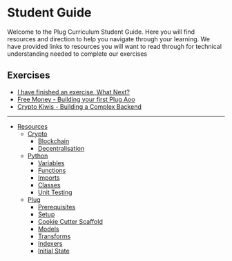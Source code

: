 # Student Guide

Welcome to the Plug Curriculum Student Guide.
Here you will find resources and direction to help you navigate through your learning.
We have provided links to resources you will want to read through for technical understanding needed to complete our exercises

## Exercises

* [I have finished an exercise, What Next?](./what-next.md)
* [Free Money - Building your first Plug Aoo](./free-money.md)
* [Crypto Kiwis - Building a Complex Backend](./crypto-kiwis.md)

---

* [Resources](segments/README.md)
  * [Crypto](segments/crypto/README.md)
    * [Blockchain](segments/crypto/blockchain.md)
    * [Decentralisation](segments/crypto/decentralisation.md)
  * [Python](segments/python/README.md)
    * [Variables](segments/python/variables.md)
    * [Functions](segments/python/functions.md)
    * [Imports](segments/python/imports.md)
    * [Classes](segments/python/classes.md)
    * [Unit Testing](segments/python/unit_testing.md)
  * [Plug](segments/plug/README.md)
    * [Prerequisites](segments/plug/prerequisites.md)
    * [Setup](segments/plug/setup.md)
    * [Cookie Cutter Scaffold](segments/plug/cookie-cutter.md)
    * [Models](segments/plug/models.md)
    * [Transforms](segments/plug/transforms.md)
    * [Indexers](segments/plug/indexers.md)
    * [Initial State](segments/plug/initial_state.md)
